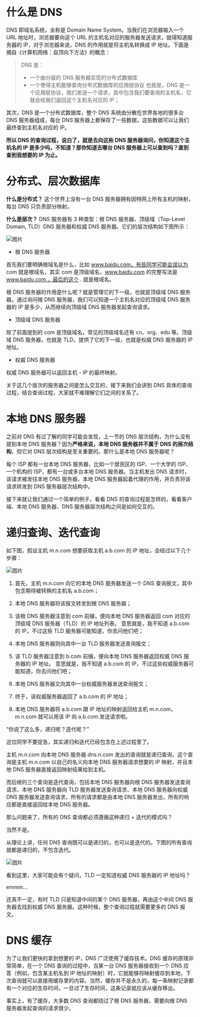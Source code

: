 # 什么是 DNS
DNS 即域名系统，全称是 Domain Name System。当我们在浏览器输入一个 URL 地址时，浏览器要向这个 URL 的主机名对应的服务器发送请求，就得知道服务器的 IP，对于浏览器来说，DNS 的作用就是将主机名转换成 IP 地址。下面是摘自《计算机网络：自顶向下方法》的概念：

> DNS 是：
>- 一个由分层的 DNS 服务器实现的分布式数据库
>- 一个使得主机能够查询分布式数据库的应用层协议
也就是，DNS 是一个应用层协议，我们发送一个请求，其中包含我们要查询的主机名，它就会给我们返回这个主机名对应的 IP；

其次，DNS 是一个分布式数据库，整个 DNS 系统由分散在世界各地的很多台 DNS 服务器组成，每台 DNS 服务器上都保存了一些数据，这些数据可以让我们最终查到主机名对应的 IP。

**所以 DNS 的查询过程，说白了，就是去向这些 DNS 服务器询问，你知道这个主机名的 IP 是多少吗，不知道？那你知道去哪台 DNS 服务器上可以查到吗？直到查到我想要的 IP 为止。**

# 分布式、层次数据库
**什么是分布式？**
这个世界上没有一台 DNS 服务器拥有因特网上所有主机的映射，每台 DNS 只负责部分映射。

**什么是层次？**
DNS 服务器有 3 种类型：根 DNS 服务器、顶级域（Top-Level Domain, TLD）DNS 服务器和权威 DNS 服务器。它们的层次结构如下图所示：

![图片](./1.jpg)


- 根 DNS 服务器  

首先我们要明确根域名是什么，比如 www.baidu.com，有些同学可能会误以为 com 就是根域名，其实 com 是顶级域名，www.baidu.com 的完整写法是 www.baidu.com.，最后的这个 . 就是根域名。

根 DNS 服务器的作用是什么呢？就是管理它的下一级，也就是顶级域 DNS 服务器。通过询问根 DNS 服务器，我们可以知道一个主机名对应的顶级域 DNS 服务器的 IP 是多少，从而继续向顶级域 DNS 服务器发起查询请求。

- 顶级域 DNS 服务器  

除了前面提到的 com 是顶级域名，常见的顶级域名还有 cn、org、edu 等。顶级域 DNS 服务器，也就是 TLD，提供了它的下一级，也就是权威 DNS 服务器的 IP 地址。

- 权威 DNS 服务器  

权威 DNS 服务器可以返回主机 - IP 的最终映射。

关于这几个层次的服务器之间是怎么交互的，接下来我们会讲到 DNS 具体的查询过程，结合查询过程，大家就不难理解它们之间的关系了。

# 本地 DNS 服务器
之前对 DNS 有过了解的同学可能会发现，上一节的 DNS 层次结构，为什么没有提到本地 DNS 服务器？因为**严格来说，本地 DNS 服务器并不属于 DNS 的层次结构**，但它对 DNS 层次结构是至关重要的。那什么是本地 DNS 服务器呢？

每个 ISP 都有一台本地 DNS 服务器，比如一个居民区的 ISP、一个大学的 ISP、一个机构的 ISP，都有一台或多台本地 DNS 服务器。当主机发出 DNS 请求时，该请求被发往本地 DNS 服务器，本地 DNS 服务器起着代理的作用，并负责将该请求转发到 DNS 服务器层次结构中。

接下来就让我们通过一个简单的例子，看看 DNS 的查询过程是怎样的，看看客户端、本地 DNS 服务器、DNS 服务器层次结构之间是如何交互的。

# 递归查询、迭代查询
如下图，假设主机 m.n.com 想要获取主机 a.b.com 的 IP 地址，会经过以下几个步骤：

![图片](./2.jpg)

1. 首先，主机 m.n.com 向它的本地 DNS 服务器发送一个 DNS 查询报文，其中包含期待被转换的主机名 a.b.com；

2. 本地 DNS 服务器将该报文转发到根 DNS 服务器；

3. 该根 DNS 服务器注意到 com 前缀，便向本地 DNS 服务器返回 com 对应的顶级域 DNS 服务器（TLD）的 IP 地址列表。
意思就是，我不知道 a.b.com 的 IP，不过这些 TLD 服务器可能知道，你去问他们吧；

4. 本地 DNS 服务器则向其中一台 TLD 服务器发送查询报文；

5. 该 TLD 服务器注意到 b.com 前缀，便向本地 DNS 服务器返回权威 DNS 服务器的 IP 地址。
意思就是，我不知道 a.b.com 的 IP，不过这些权威服务器可能知道，你去问他们吧；

6. 本地 DNS 服务器又向其中一台权威服务器发送查询报文；

7. 终于，该权威服务器返回了 a.b.com 的 IP 地址；

8. 本地 DNS 服务器将 a.b.com 跟 IP 地址的映射返回给主机 m.n.com，m.n.com 就可以用该 IP 向 a.b.com 发送请求啦。


“你说了这么多，递归呢？迭代呢？”

这位同学不要捉急，其实递归和迭代已经包含在上述过程里了。

主机 m.n.com 向本地 DNS 服务器 dns.n.com 发出的查询就是递归查询，这个查询是主机 m.n.com 以自己的名义向本地 DNS 服务器请求想要的 IP 映射，并且本地 DNS 服务器直接返回映射结果给到主机。

而后继的三个查询是迭代查询，包括本地 DNS 服务器向根 DNS 服务器发送查询请求、本地 DNS 服务器向 TLD 服务器发送查询请求、本地 DNS 服务器向权威 DNS 服务器发送查询请求，所有的请求都是由本地 DNS 服务器发出，所有的响应都是直接返回给本地 DNS 服务器。

那么问题来了，所有的 DNS 查询都必须遵循这种递归 + 迭代的模式吗？

当然不是。

从理论上讲，任何 DNS 查询既可以是递归的，也可以是迭代的。下图的所有查询就都是递归的，不包含迭代。

![图片](./3.jpg)

看到这里，大家可能会有个疑问，TLD 一定知道权威 DNS 服务器的 IP 地址吗？

emmm...

还真不一定，有时 TLD 只是知道中间的某个 DNS 服务器，再由这个中间 DNS 服务器去找到权威 DNS 服务器。这种时候，整个查询过程就需要更多的 DNS 报文。

# DNS 缓存
为了让我们更快的拿到想要的 IP，DNS 广泛使用了缓存技术。DNS 缓存的原理非常简单，在一个 DNS 查询的过程中，当某一台 DNS 服务器接收到一个 DNS 应答（例如，包含某主机名到 IP 地址的映射）时，它就能够将映射缓存到本地，下次查询就可以直接用缓存里的内容。当然，缓存并不是永久的，每一条映射记录都有一个对应的生存时间，一旦过了生存时间，这条记录就应该从缓存移出。

事实上，有了缓存，大多数 DNS 查询都绕过了根 DNS 服务器，需要向根 DNS 服务器发起查询的请求很少。